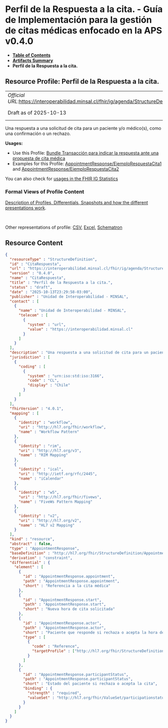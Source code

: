 # Perfil de la Respuesta a la cita. - Guía de Implementación para la gestión de citas médicas enfocado en la APS v0.4.0

* [**Table of Contents**](toc.md)
* [**Artifacts Summary**](artifacts.md)
* **Perfil de la Respuesta a la cita.**

## Resource Profile: Perfil de la Respuesta a la cita. 

| | |
| :--- | :--- |
| *Official URL*:https://interoperabilidad.minsal.cl/fhir/ig/agenda/StructureDefinition/CitaRespuesta | *Version*:0.4.0 |
| Draft as of 2025-10-13 | *Computable Name*:CitaRespuesta |

 
Una respuesta a una solicitud de cita para un paciente y/o médico(s), como una confirmación o un rechazo. 

**Usages:**

* Use this Profile: [Bundle Transacción para indicar la respuesta ante una propuesta de cita médica](StructureDefinition-BundleRespuesta.md)
* Examples for this Profile: [AppointmentResponse/EjemploRespuestaCita1](AppointmentResponse-EjemploRespuestaCita1.md) and [AppointmentResponse/EjemploRespuestaCita2](AppointmentResponse-EjemploRespuestaCita2.md)

You can also check for [usages in the FHIR IG Statistics](https://packages2.fhir.org/xig/hl7.fhir.cl.agenda|current/StructureDefinition/CitaRespuesta)

### Formal Views of Profile Content

 [Description of Profiles, Differentials, Snapshots and how the different presentations work](http://build.fhir.org/ig/FHIR/ig-guidance/readingIgs.html#structure-definitions). 

 

Other representations of profile: [CSV](StructureDefinition-CitaRespuesta.csv), [Excel](StructureDefinition-CitaRespuesta.xlsx), [Schematron](StructureDefinition-CitaRespuesta.sch) 



## Resource Content

```json
{
  "resourceType" : "StructureDefinition",
  "id" : "CitaRespuesta",
  "url" : "https://interoperabilidad.minsal.cl/fhir/ig/agenda/StructureDefinition/CitaRespuesta",
  "version" : "0.4.0",
  "name" : "CitaRespuesta",
  "title" : "Perfil de la Respuesta a la cita.",
  "status" : "draft",
  "date" : "2025-10-13T23:29:58-03:00",
  "publisher" : "Unidad de Interoperabilidad - MINSAL",
  "contact" : [
    {
      "name" : "Unidad de Interoperabilidad - MINSAL",
      "telecom" : [
        {
          "system" : "url",
          "value" : "https://interoperabilidad.minsal.cl"
        }
      ]
    }
  ],
  "description" : "Una respuesta a una solicitud de cita para un paciente y/o médico(s), como una confirmación o un rechazo.",
  "jurisdiction" : [
    {
      "coding" : [
        {
          "system" : "urn:iso:std:iso:3166",
          "code" : "CL",
          "display" : "Chile"
        }
      ]
    }
  ],
  "fhirVersion" : "4.0.1",
  "mapping" : [
    {
      "identity" : "workflow",
      "uri" : "http://hl7.org/fhir/workflow",
      "name" : "Workflow Pattern"
    },
    {
      "identity" : "rim",
      "uri" : "http://hl7.org/v3",
      "name" : "RIM Mapping"
    },
    {
      "identity" : "ical",
      "uri" : "http://ietf.org/rfc/2445",
      "name" : "iCalendar"
    },
    {
      "identity" : "w5",
      "uri" : "http://hl7.org/fhir/fivews",
      "name" : "FiveWs Pattern Mapping"
    },
    {
      "identity" : "v2",
      "uri" : "http://hl7.org/v2",
      "name" : "HL7 v2 Mapping"
    }
  ],
  "kind" : "resource",
  "abstract" : false,
  "type" : "AppointmentResponse",
  "baseDefinition" : "http://hl7.org/fhir/StructureDefinition/AppointmentResponse",
  "derivation" : "constraint",
  "differential" : {
    "element" : [
      {
        "id" : "AppointmentResponse.appointment",
        "path" : "AppointmentResponse.appointment",
        "short" : "Referencia a la cita médica"
      },
      {
        "id" : "AppointmentResponse.start",
        "path" : "AppointmentResponse.start",
        "short" : "Nueva hora de cita solicitada"
      },
      {
        "id" : "AppointmentResponse.actor",
        "path" : "AppointmentResponse.actor",
        "short" : "Paciente que responde si rechaza o acepta la hora de la cita medica",
        "type" : [
          {
            "code" : "Reference",
            "targetProfile" : ["http://hl7.org/fhir/StructureDefinition/Patient"]
          }
        ]
      },
      {
        "id" : "AppointmentResponse.participantStatus",
        "path" : "AppointmentResponse.participantStatus",
        "short" : "Estado del paciente si rechaza o acepta la cita",
        "binding" : {
          "strength" : "required",
          "valueSet" : "http://hl7.org/fhir/ValueSet/participationstatus"
        }
      }
    ]
  }
}

```
